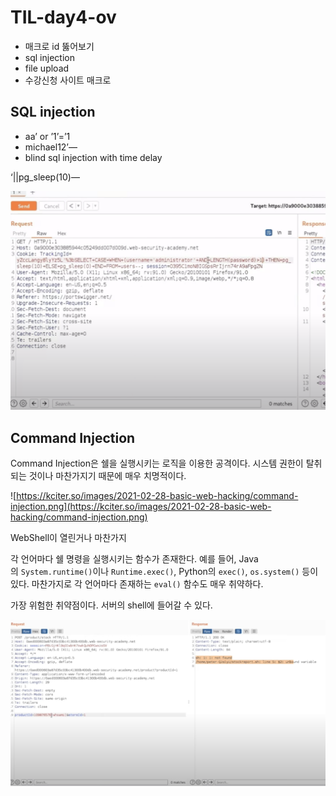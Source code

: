 # TIL-day4-ov

- 매크로 id 뚫어보기
- sql injection
- file upload
- 수강신청 사이트 매크로

## SQL injection

- aa’ or ’1’=’1
- michael12’—
- blind sql injection with time delay

‘||pg_sleep(10)—

![Untitled](TIL-day4-ov%2040dda459dace4c0ab533458966f14e03/Untitled.png)

## Command Injection

Command Injection은 쉘을 실행시키는 로직을 이용한 공격이다. 시스템 권한이 탈취되는 것이나 마찬가지기 때문에 매우 치명적이다.

![https://kciter.so/images/2021-02-28-basic-web-hacking/command-injection.png](https://kciter.so/images/2021-02-28-basic-web-hacking/command-injection.png)

WebShell이 열린거나 마찬가지

각 언어마다 쉘 명령을 실행시키는 함수가 존재한다. 예를 들어, Java의 `System.runtime()`이나 `Runtime.exec()`, Python의 `exec()`, `os.system()` 등이 있다. 마찬가지로 각 언어마다 존재하는 `eval()` 함수도 매우 취약하다.

가장 위험한 취약점이다. 서버의 shell에 들어갈 수 있다.

![Untitled](TIL-day4-ov%2040dda459dace4c0ab533458966f14e03/Untitled%201.png)